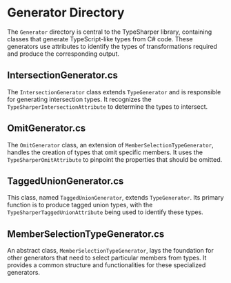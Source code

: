 # Generator Directory

The `Generator` directory is central to the TypeSharper library, containing classes that generate TypeScript-like types
from C# code. These generators use attributes to identify the types of transformations required and produce the
corresponding output.

## IntersectionGenerator.cs

The `IntersectionGenerator` class extends `TypeGenerator` and is responsible for generating intersection types. It
recognizes the `TypeSharperIntersectionAttribute` to determine the types to intersect.

## OmitGenerator.cs

The `OmitGenerator` class, an extension of `MemberSelectionTypeGenerator`, handles the creation of types that omit
specific members. It uses the `TypeSharperOmitAttribute` to pinpoint the properties that should be omitted.

## TaggedUnionGenerator.cs

This class, named `TaggedUnionGenerator`, extends `TypeGenerator`. Its primary function is to produce tagged union
types, with the `TypeSharperTaggedUnionAttribute` being used to identify these types.

## MemberSelectionTypeGenerator.cs

An abstract class, `MemberSelectionTypeGenerator`, lays the foundation for other generators that need to select
particular members from types. It provides a common structure and functionalities for these specialized generators.

